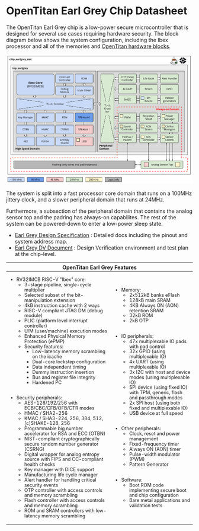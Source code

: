 # OpenTitan Earl Grey Chip Datasheet

The OpenTitan Earl Grey chip is a low-power secure microcontroller that is designed for several use cases requiring hardware security.
The block diagram below shows the system configuration, including the Ibex processor and all of the memories and [OpenTitan hardware blocks](../../ip/README.md).

![Top Level Block Diagram](top_earlgrey_block_diagram.svg)

The system is split into a fast processor core domain that runs on a 100MHz jittery clock, and a slower peripheral domain that runs at 24MHz.

Furthermore, a subsection of the peripheral domain that contains the analog sensor top and the padring has always-on capabilites.
The rest of the system can be powered-down to enter a low-power sleep state.

- [Earl Grey Design Specification](./design/README.md) : Detailed docs including the pinout and system address map.
- [Earl Grey DV Document](../dv/README.md) : Design Verification environment and test plan at the chip-level.

<table>
<thead style='font-size:100%'>
  <tr>
    <th colspan="2">OpenTitan Earl Grey Features</th>
  </tr>
</thead>
<tbody style='font-size:90%;line-height:110%'>
  <tr>
    <td>
      <ul>
        <li>RV32IMCB RISC-V "Ibex" core:
          <ul>
            <li>3-stage pipeline, single-cycle multiplier</li>
            <li>Selected subset of the bit-manipulation extension</li>
            <li>4kB instruction cache with 2 ways</li>
            <li>RISC-V compliant JTAG DM (debug module)</li>
            <li>PLIC (platform level interrupt controller)</li>
            <li>U/M (user/machine) execution modes </li>
            <li>Enhanced Physical Memory Protection (ePMP)</li>
            <li>Security features:
              <ul>
                <li>Low-latency memory scrambling on the icache</li>
                <li>Dual-core lockstep configuration</li>
                <li>Data independent timing</li>
                <li>Dummy instruction insertion</li>
                <li>Bus and register file integrity</li>
                <li>Hardened PC</li>
              </ul>
            </li>
          </ul>
        </li>
        <br></br>
        <li>Security peripherals:
          <ul>
            <li>AES-128/192/256 with ECB/CBC/CFB/OFB/CTR modes</li>
            <li>HMAC / SHA2-256</li>
            <li>KMAC / SHA3-224, 256, 384, 512, [c]SHAKE-128, 256</li>
            <li>Programmable big number accelerator for RSA and ECC (OTBN)</li>
            <li>NIST-compliant cryptographically secure random number generator (CSRNG)</li>
            <li>Digital wrapper for analog entropy source with FIPS and CC-compliant health checks</li>
            <li>Key manager with DICE support</li>
            <li>Manufacturing life cycle manager</li>
            <li>Alert handler for handling critical security events</li>
            <li>OTP controller with access controls and memory scrambling</li>
            <li>Flash controller with access controls and memory scrambling</li>
            <li>ROM and SRAM controllers with low-latency memory scrambling</li>
          </ul>
        </li>
      </ul>
    </td>
    <td>
      <ul>
        <li>Memory:
          <ul>
            <li>2x512kB banks eFlash</li>
            <li>128kB main SRAM</li>
            <li>4KB Always ON (AON) retention SRAM</li>
            <li>32kB ROM</li>
            <li>2kB OTP</li>
          </ul>
        </li>
        <br></br>
        <li>IO peripherals:
          <ul>
            <li>47x multiplexable IO pads with pad control</li>
            <li>32x GPIO (using multiplexable IO)</li>
            <li>4x UART (using multiplexable IO)</li>
            <li>3x I2C with host and device modes (using multiplexable IO)</li>
            <li>SPI device (using fixed IO) with TPM, generic, flash and passthrough modes</li>
            <li>2x SPI host (using both fixed and multiplexable IO)</li>
            <li>USB device at full speed</li>
          </ul>
        </li>
        <br></br>
        <li>Other peripherals:
          <ul>
            <li>Clock, reset and power management</li>
            <li>Fixed-frequency timer</li>
            <li>Always ON (AON) timer</li>
            <li>Pulse-width modulator (PWM)</li>
            <li>Pattern Generator</li>
          </ul>
        </li>
        <br></br>
        <li>Software:
          <ul>
            <li>Boot ROM code implementing secure boot and chip configuration</li>
            <li>Bare metal applications and validation tests</li>
          </ul>
        </li>
      </ul>
    </td>
  </tr>
</tbody>
</table>
